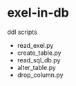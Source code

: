 # exel-in-db
ddl scripts

- read_exel.py
- create_table.py
- read_sql_db.py
- alter_table.py
- drop_column.py

